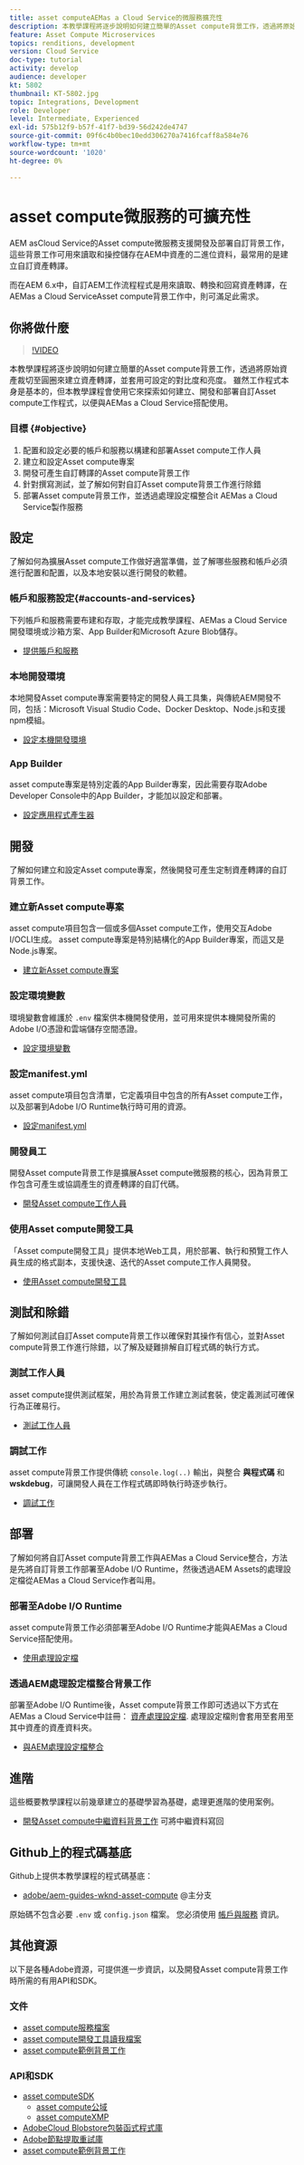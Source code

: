 ```yaml
---
title: asset computeAEMas a Cloud Service的微服務擴充性
description: 本教學課程將逐步說明如何建立簡單的Asset compute背景工作，透過將原始資產裁切至圓圈來建立資產轉譯，並套用可設定的對比度和亮度。 雖然工作程式本身是基本的，但本教學課程會使用它來探索如何建立、開發和部署自訂Asset compute工作程式，以便與AEMas a Cloud Service搭配使用。
feature: Asset Compute Microservices
topics: renditions, development
version: Cloud Service
doc-type: tutorial
activity: develop
audience: developer
kt: 5802
thumbnail: KT-5802.jpg
topic: Integrations, Development
role: Developer
level: Intermediate, Experienced
exl-id: 575b12f9-b57f-41f7-bd39-56d242de4747
source-git-commit: 09f6c4b0bec10edd306270a7416fcaff8a584e76
workflow-type: tm+mt
source-wordcount: '1020'
ht-degree: 0%

---
```


# asset compute微服務的可擴充性

AEM asCloud Service的Asset compute微服務支援開發及部署自訂背景工作，這些背景工作可用來讀取和操控儲存在AEM中資產的二進位資料，最常用的是建立自訂資產轉譯。

而在AEM 6.x中，自訂AEM工作流程程式是用來讀取、轉換和回寫資產轉譯，在AEMas a Cloud ServiceAsset compute背景工作中，則可滿足此需求。

## 你將做什麼

>[!VIDEO](https://video.tv.adobe.com/v/40965?quality=12&learn=on)

本教學課程將逐步說明如何建立簡單的Asset compute背景工作，透過將原始資產裁切至圓圈來建立資產轉譯，並套用可設定的對比度和亮度。 雖然工作程式本身是基本的，但本教學課程會使用它來探索如何建立、開發和部署自訂Asset compute工作程式，以便與AEMas a Cloud Service搭配使用。

### 目標 {#objective}

1. 配置和設定必要的帳戶和服務以構建和部署Asset compute工作人員
1. 建立和設定Asset compute專案
1. 開發可產生自訂轉譯的Asset compute背景工作
1. 針對撰寫測試，並了解如何對自訂Asset compute背景工作進行除錯
1. 部署Asset compute背景工作，並透過處理設定檔整合it AEMas a Cloud Service製作服務

## 設定

了解如何為擴展Asset compute工作做好適當準備，並了解哪些服務和帳戶必須進行配置和配置，以及本地安裝以進行開發的軟體。

### 帳戶和服務設定{#accounts-and-services}

下列帳戶和服務需要布建和存取，才能完成教學課程、AEMas a Cloud Service開發環境或沙箱方案、App Builder和Microsoft Azure Blob儲存。

+ [提供賬戶和服務](./set-up/accounts-and-services.md)

### 本地開發環境

本地開發Asset compute專案需要特定的開發人員工具集，與傳統AEM開發不同，包括：Microsoft Visual Studio Code、Docker Desktop、Node.js和支援npm模組。

+ [設定本機開發環境](./set-up/development-environment.md)

### App Builder

asset compute專案是特別定義的App Builder專案，因此需要存取Adobe Developer Console中的App Builder，才能加以設定和部署。

+ [設定應用程式產生器](./set-up/app-builder.md)

## 開發

了解如何建立和設定Asset compute專案，然後開發可產生定制資產轉譯的自訂背景工作。

### 建立新Asset compute專案

asset compute項目包含一個或多個Asset compute工作，使用交互Adobe I/OCLI生成。 asset compute專案是特別結構化的App Builder專案，而這又是Node.js專案。

+ [建立新Asset compute專案](./develop/project.md)

### 設定環境變數

環境變數會維護於 `.env` 檔案供本機開發使用，並可用來提供本機開發所需的Adobe I/O憑證和雲端儲存空間憑證。

+ [設定環境變數](./develop/environment-variables.md)

### 設定manifest.yml

asset compute項目包含清單，它定義項目中包含的所有Asset compute工作，以及部署到Adobe I/O Runtime執行時可用的資源。

+ [設定manifest.yml](./develop/manifest.md)

### 開發員工

開發Asset compute背景工作是擴展Asset compute微服務的核心，因為背景工作包含可產生或協調產生的資產轉譯的自訂代碼。

+ [開發Asset compute工作人員](./develop/worker.md)

### 使用Asset compute開發工具

「Asset compute開發工具」提供本地Web工具，用於部署、執行和預覽工作人員生成的格式副本，支援快速、迭代的Asset compute工作人員開發。

+ [使用Asset compute開發工具](./develop/development-tool.md)

## 測試和除錯

了解如何測試自訂Asset compute背景工作以確保對其操作有信心，並對Asset compute背景工作進行除錯，以了解及疑難排解自訂程式碼的執行方式。

### 測試工作人員

asset compute提供測試框架，用於為背景工作建立測試套裝，使定義測試可確保行為正確易行。

+ [測試工作人員](./test-debug/test.md)

### 調試工作

asset compute背景工作提供傳統 `console.log(..)` 輸出，與整合 __與程式碼__ 和  __wskdebug__，可讓開發人員在工作程式碼即時執行時逐步執行。

+ [調試工作](./test-debug/debug.md)

## 部署

了解如何將自訂Asset compute背景工作與AEMas a Cloud Service整合，方法是先將自訂背景工作部署至Adobe I/O Runtime，然後透過AEM Assets的處理設定檔從AEMas a Cloud Service作者叫用。

### 部署至Adobe I/O Runtime

asset compute背景工作必須部署至Adobe I/O Runtime才能與AEMas a Cloud Service搭配使用。

+ [使用處理設定檔](./deploy/runtime.md)

### 透過AEM處理設定檔整合背景工作

部署至Adobe I/O Runtime後，Asset compute背景工作即可透過以下方式在AEMas a Cloud Service中註冊： [資產處理設定檔](../../assets/configuring/processing-profiles.md). 處理設定檔則會套用至套用至其中資產的資產資料夾。

+ [與AEM處理設定檔整合](./deploy/processing-profiles.md)

## 進階

這些概要教學課程以前幾章建立的基礎學習為基礎，處理更進階的使用案例。

+ [開發Asset compute中繼資料背景工作](./advanced/metadata.md) 可將中繼資料寫回

## Github上的程式碼基底

Github上提供本教學課程的程式碼基底：

+ [adobe/aem-guides-wknd-asset-compute](https://github.com/adobe/aem-guides-wknd-asset-compute) @主分支

原始碼不包含必要 `.env` 或 `config.json` 檔案。 您必須使用 [帳戶與服務](#accounts-and-services) 資訊。

## 其他資源

以下是各種Adobe資源，可提供進一步資訊，以及開發Asset compute背景工作時所需的有用API和SDK。

### 文件

+ [asset compute服務檔案](https://experienceleague.adobe.com/docs/asset-compute/using/extend/understand-extensibility.html)
+ [asset compute開發工具讀我檔案](https://github.com/adobe/asset-compute-devtool)
+ [asset compute範例背景工作](https://github.com/adobe/asset-compute-example-workers)

### API和SDK

+ [asset computeSDK](https://github.com/adobe/asset-compute-sdk)
   + [asset compute公域](https://github.com/adobe/asset-compute-commons)
   + [asset computeXMP](https://github.com/adobe/asset-compute-xmp#readme)
+ [AdobeCloud Blobstore包裝函式程式庫](https://github.com/adobe/node-cloud-blobstore-wrapper)
+ [Adobe節點提取重試庫](https://github.com/adobe/node-fetch-retry)
+ [asset compute範例背景工作](https://github.com/adobe/asset-compute-example-workers)
